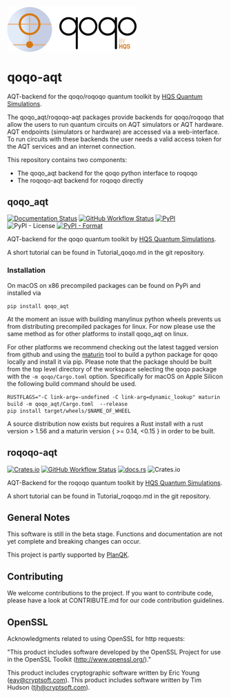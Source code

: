 <img src="qoqo_Logo_vertical_color.png" alt="qoqo logo" width="300" />

# qoqo-aqt

AQT-backend for the qoqo/roqoqo quantum toolkit by [HQS Quantum Simulations](https://quantumsimulations.de).

The qoqo_aqt/roqoqo-aqt packages provide backends for qoqo/roqoqo that allow the users to run quantum circuits on AQT simulators or AQT hardware.
AQT endpoints (simulators or hardware) are accessed via a web-interface.
To run circuits with these backends the user needs a valid access token for the AQT services and an internet connection.

This repository contains two components:

* The qoqo_aqt backend for the qoqo python interface to roqoqo
* The roqoqo-aqt backend for roqoqo directly

## qoqo_aqt

[![Documentation Status](https://img.shields.io/badge/docs-documentation-green)](https://hqsquantumsimulations.github.io/qoqo_aqt/)
[![GitHub Workflow Status](https://github.com/HQSquantumsimulations/qoqo_aqt/workflows/ci_tests/badge.svg)](https://github.com/HQSquantumsimulations/qoqo_aqt/actions)
[![PyPI](https://img.shields.io/pypi/v/qoqo_aqt)](https://pypi.org/project/qoqo_aqt/)
![PyPI - License](https://img.shields.io/github/license/HQSquantumsimulations/qoqo_aqt?label=license)
[![PyPI - Format](https://img.shields.io/pypi/format/qoqo_aqt)](https://pypi.org/project/qoqo_aqt/)

AQT-backend for the qoqo quantum toolkit by [HQS Quantum Simulations](https://quantumsimulations.de).

A short tutorial can be found in Tutorial_qoqo.md in the git repository.

### Installation

On  macOS on x86 precompiled packages can be found on PyPi and installed via

```shell
pip install qoqo_aqt
```

At the moment an issue with building manylinux python wheels prevents us from distributing precompiled packages for linux.
For now please use the same method as for other platforms to install qoqo_aqt on linux.

For other platforms we recommend checking out the latest tagged version from github and using the [maturin](https://github.com/PyO3/maturin) tool to build a python package for qoqo locally and install it via pip.
Please note that the package should be built from the top level directory of the workspace selecting the qoqo package with the `-m qoqo/Cargo.toml` option.
Specifically for macOS on Apple Silicon the following build command should be used.

```shell
RUSTFLAGS="-C link-arg=-undefined -C link-arg=dynamic_lookup" maturin build -m qoqo_aqt/Cargo.toml  --release
pip install target/wheels/$NAME_OF_WHEEL
```

A source distribution now exists but requires a Rust install with a rust version > 1.56 and a maturin version { >= 0.14, <0.15 } in order to be built.

## roqoqo-aqt

[![Crates.io](https://img.shields.io/crates/v/roqoqo-aqt)](https://crates.io/crates/roqoqo-aqt)
[![GitHub Workflow Status](https://github.com/HQSquantumsimulations/qoqo_mock/workflows/ci_tests/badge.svg)](https://github.com/HQSquantumsimulations/qoqo_aqt/actions)
[![docs.rs](https://img.shields.io/docsrs/roqoqo-aqt)](https://docs.rs/roqoqo-aqt/)
![Crates.io](https://img.shields.io/crates/l/roqoqo-aqt)

AQT-Backend for the roqoqo quantum toolkit by [HQS Quantum Simulations](https://quantumsimulations.de).

A short tutorial can be found in Tutorial_roqoqo.md in the git repository.

## General Notes

This software is still in the beta stage. Functions and documentation are not yet complete and breaking changes can occur.

This project is partly supported by [PlanQK](https://planqk.de).

## Contributing

We welcome contributions to the project. If you want to contribute code, please have a look at CONTRIBUTE.md for our code contribution guidelines.

## OpenSSL

Acknowledgments related to using OpenSSL for http requests:

"This product includes software developed by the OpenSSL Project
for use in the OpenSSL Toolkit (http://www.openssl.org/)."

This product includes cryptographic software written by Eric Young
(eay@cryptsoft.com).  This product includes software written by Tim
Hudson (tjh@cryptsoft.com).
